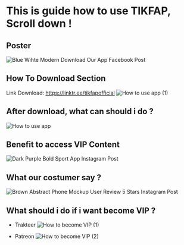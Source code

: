 # This is guide how to use TIKFAP, Scroll down !

## Poster
![Blue Wihte Modern Download Our App Facebook Post](https://user-images.githubusercontent.com/121562206/209826955-20979038-748c-4d43-b78e-131c8506f756.png)


## How To Download Section
Link Download: https://linktr.ee/tikfapofficial
![How to use app (1)](https://user-images.githubusercontent.com/121562206/209826460-31a496a2-2b8d-4e74-849c-71ec9a3ded42.png)

## After download, what can should i do ?
![How to use app](https://user-images.githubusercontent.com/121562206/209826872-ac70dfca-4385-43c6-8879-9a104d62249e.png)

## Benefit to access VIP Content
![Dark Purple Bold Sport App Instagram Post](https://user-images.githubusercontent.com/121562206/209826793-f52aa102-4c33-462f-a298-6ded2aa080f4.png)

## What our costumer say ? 
![Brown Abstract Phone Mockup User Review 5 Stars Instagram Post](https://user-images.githubusercontent.com/121562206/209827149-4081e403-ef4d-488d-a02e-fc2d71b53d17.png)


## What should i do if i want become VIP ?
- Trakteer 
![How to become VIP  (1)](https://user-images.githubusercontent.com/121562206/209827185-32baa7b4-1b6a-4884-80f3-664c1fd32fe9.png)

- Patreon
![How to become VIP  (2)](https://user-images.githubusercontent.com/121562206/209827172-c6e4d552-99c5-4677-a18b-5c33b35e9db0.png)


